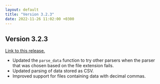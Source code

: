```yaml
---
layout: default
title: "Version 3.2.3"
date: 2022-11-26 11:02:00 +0300
---
```


## Version 3.2.3

[Link to this release.](https://github.com/vyrjana/pyimpspec/releases/tag/3.2.3)

- Updated the `parse_data` function to try other parsers when the parser that was chosen based on the file extension fails.
- Updated parsing of data stored as CSV.
- Improved support for files containing data with decimal commas.
